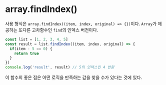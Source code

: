 # array.findIndex()
사용 형식은 `array.findIndex((item, index, original) => {})`이다. `Array`가 제공하는 또다른 고차함수인 `find`의 인덱스 버전이다.

```js
const list = [1, 2, 3, 4, 5]
const result = list.findIndex((item, index, original) => {
  if(item - 5 == 0) {
    return true
  }
})
console.log('result', result) // 5의 인덱스인 4 반환
```

이 함수의 좋은 점은 어떤 로직을 만족하는 값을 찾을 수가 있다는 것에 있다.